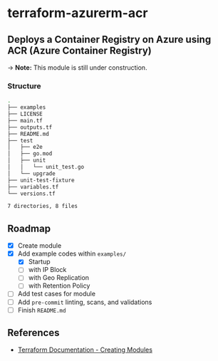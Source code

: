 # terraform-azurerm-acr

## Deploys a Container Registry on Azure using ACR (Azure Container Registry)

-> **Note:** This module is still under construction.

### Structure

```bash
.
├── examples
├── LICENSE
├── main.tf
├── outputs.tf
├── README.md
├── test
│   ├── e2e
│   ├── go.mod
│   ├── unit
│   │   └── unit_test.go
│   └── upgrade
├── unit-test-fixture
├── variables.tf
└── versions.tf

7 directories, 8 files
```

## Roadmap

- [X] Create module
- [X] Add example codes within `examples/`
  - [X] Startup
  - [ ] with IP Block
  - [ ] with Geo Replication
  - [ ] with Retention Policy
- [ ] Add test cases for module
- [ ] Add `pre-commit` linting, scans, and validations
- [ ] Finish `README.md`

## References

- [Terraform Documentation - Creating Modules](https://developer.hashicorp.com/terraform/language/modules/develop)